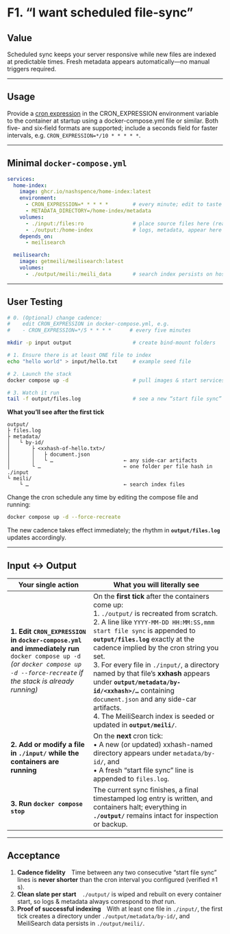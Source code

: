 # F1. “I want scheduled file-sync”

## Value

Scheduled sync keeps your server responsive while new files are indexed at predictable times. Fresh metadata appears automatically—no manual triggers required.

---

## Usage

Provide a [cron expression](https://crontab.guru/) in the CRON_EXPRESSION environment variable to the container at startup using a docker-compose.yml file or similar. Both five- and six‑field formats are supported; include a seconds field for faster intervals, e.g. `CRON_EXPRESSION=*/10 * * * * *`.

---

## Minimal `docker-compose.yml`

```yaml
services:
  home-index:
    image: ghcr.io/nashspence/home-index:latest
    environment:
      - CRON_EXPRESSION=* * * * *        # every minute; edit to taste
      - METADATA_DIRECTORY=/home-index/metadata
    volumes:
      - ./input:/files:ro                # place source files here (read-only)
      - ./output:/home-index             # logs, metadata, appear here
    depends_on:
      - meilisearch

  meilisearch:
    image: getmeili/meilisearch:latest
    volumes:
      - ./output/meili:/meili_data       # search index persists on host
```

---

## User Testing

```bash
# 0. (Optional) change cadence:
#    edit CRON_EXPRESSION in docker-compose.yml, e.g.
#    - CRON_EXPRESSION=*/5 * * * *      # every five minutes

mkdir -p input output                    # create bind-mount folders

# 1. Ensure there is at least ONE file to index
echo "hello world" > input/hello.txt     # example seed file

# 2. Launch the stack
docker compose up -d                     # pull images & start services

# 3. Watch it run
tail -f output/files.log                 # see a new “start file sync” line each tick
```

**What you’ll see after the first tick**

```
output/
├ files.log
├ metadata/
│   └ by-id/
│       ├ <xxhash-of-hello.txt>/
│       │   ├ document.json
│       │   └ …                       ← any side-car artifacts
│       └ …                           ← one folder per file hash in ./input
└ meili/
    └ …                               ← search index files
```

Change the cron schedule any time by editing the compose file and running:

```bash
docker compose up -d --force-recreate
```

The new cadence takes effect immediately; the rhythm in **`output/files.log`** updates accordingly.

---

## Input ↔ Output

| **Your single action**                                                                                                                                                                                                                                                                         | **What you will literally see**                                                                                                                                                                                                                                                                                                                                                                                                                                                                                                    |
| ---------------------------------------------------------------------------------------------------------------------------------------------------------------------------------------------------------------------------------------------------------------------------------------------- | ---------------------------------------------------------------------------------------------------------------------------------------------------------------------------------------------------------------------------------------------------------------------------------------------------------------------------------------------------------------------------------------------------------------------------------------------------------------------------------------------------------------------------------- |
| **1. Edit `CRON_EXPRESSION` in `docker-compose.yml` and immediately run**<br>`docker compose up -d` <br>*(or `docker compose up -d --force-recreate` if the stack is already running)* | On the **first tick** after the containers come up:<br>1. `./output/` is recreated from scratch.<br>2. A line like `YYYY-MM-DD HH:MM:SS,mmm start file sync` is appended to **`output/files.log`** exactly at the cadence implied by the cron string you set.<br>3. For every file in `./input/`, a directory named by that file’s **xxhash** appears under **`output/metadata/by-id/<xxhash>/…`** containing `document.json` and any side-car artifacts.<br>4. The MeiliSearch index is seeded or updated in **`output/meili/`**. |
| **2. Add or modify a file in `./input/` while the containers are running**                                                                                                                                                                                                                     | On the **next** cron tick:<br>• A new (or updated) xxhash-named directory appears under `metadata/by-id/`, and<br>• A fresh “start file sync” line is appended to `files.log`.                                                                                                                                                                                                                                                                                                                                                     |
| **3. Run `docker compose stop`**                                                                                                                                                                                                                                                               | The current sync finishes, a final timestamped log entry is written, and containers halt; everything in **`./output/`** remains intact for inspection or backup.                                                                                                                                                                                                                                                                                                                                                                   |
                                          
---

## Acceptance

1. **Cadence fidelity** Time between any two consecutive “start file sync” lines is **never shorter** than the cron interval you configured (verified ±1 s).
2. **Clean slate per start** `./output/` is wiped and rebuilt on every container start, so logs & metadata always correspond to *that* run.
3. **Proof of successful indexing** With at least one file in `./input/`, the first tick creates a directory under `./output/metadata/by-id/`, and MeiliSearch data persists in `./output/meili/`.

